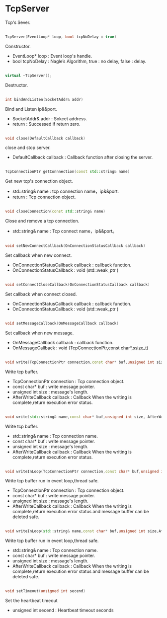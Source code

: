 # TcpServer
Tcp's Sever.
<br></br>
```C++
TcpServer(EventLoop* loop, bool tcpNoDelay = true)
```
Constructor.
* EventLoop* loop : Event loop's handle.
* bool tcpNoDelay :  Nagle’s Algorithm, true : no delay, false : delay.
<br></br>
```C++
virtual ~TcpServer();
```
Destructor.
<br></br>
```C++
int bindAndListen(SocketAddr& addr)
```
Bind and Listen ip&&port.
* SocketAddr& addr : Sokcet address.
* return :  Successed  if return zero.
<br></br>
```C++
void close(DefaultCallback callback)
```
close and stop server.
* DefaultCallback callback : Callback function after closing the server.
<br></br>
```C++
TcpConnectionPtr getConnnection(const std::string& name)
```
Get new tcp's connection object.
* std::string& name : tcp connection name，ip&&port.
* return : Tcp connection object.
<br></br>
```C++
void closeConnection(const std::string& name)
```
Close and remove a tcp connection.
* std::string& name : Tcp connect name，ip&&port。
<br></br>
```C++
void setNewConnectCallback(OnConnectionStatusCallback callback)
```
Set callback when new connect.
* OnConnectionStatusCallback callback : callback function.
* OnConnectionStatusCallback : void (std::weak_ptr<TcpConnection> )
<br></br>
```C++
void setConnectCloseCallback(OnConnectionStatusCallback callback)
```
Set callback when connect closed.
* OnConnectionStatusCallback callback : callback function.
* OnConnectionStatusCallback : void (std::weak_ptr<TcpConnection> )
<br></br>
```C++
void setMessageCallback(OnMessageCallback callback)
```
Set callback when new message.
* OnMessageCallback callback : callback function.
* OnMessageCallback : void (TcpConnectionPtr,const char*,ssize_t)
<br></br>
```C++
void write(TcpConnectionPtr connection,const char* buf,unsigned int size, AfterWriteCallback callback = nullptr)
```
Write tcp buffer.
* TcpConnectionPtr connection : Tcp connection object.
* const char* buf : write message pointer.
* unsigned int size : message's length.
* AfterWriteCallback callback : Callback When the writing is complete,return execution error status.
<br></br>
```C++
void write(std::string& name,const char* buf,unsigned int size, AfterWriteCallback callback =nullptr)
```
Write tcp buffer.
* std::string& name : Tcp connection name.
* const char* buf : write message pointer.
* unsigned int size : message's length.
* AfterWriteCallback callback : Callback When the writing is complete,return execution error status.
<br></br>
```C++
void writeInLoop(TcpConnectionPtr connection,const char* buf,unsigned int size,AfterWriteCallback callback)
```
Write tcp buffer run in event loop,thread safe.
* TcpConnectionPtr connection : Tcp connection object.
* const char* buf : write message pointer.
* unsigned int size : message's length.
* AfterWriteCallback callback : Callback When the writing is complete,return execution error status and message buffer can be deleted safe.
<br></br>
```C++
void writeInLoop(std::string& name,const char* buf,unsigned int size,AfterWriteCallback callback)
```
Write tcp buffer run in event loop,thread safe.
* std::string& name : Tcp connection name.
* const char* buf : write message pointer.
* unsigned int size : message's length.
* AfterWriteCallback callback : Callback When the writing is complete,return execution error status and message buffer can be deleted safe.
<br></br>
```C++
void setTimeout(unsigned int secend)
```
Set the heartbeat timeout
* unsigned int secend : Heartbeat timeout seconds